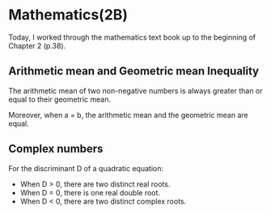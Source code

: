 # Mathematics(2B)

Today, I worked through the mathematics text book up to the beginning of Chapter 2 (p.38).

## Arithmetic mean and Geometric mean Inequality

The arithmetic mean of two non-negative numbers is always greater than or equal to their geometric mean.

Moreover, when a = b, the arithmetic mean and the geometric mean are equal.

## Complex numbers

For the discriminant D of a quadratic equation:

- When D > 0, there are two distinct real roots.
- When D = 0, there is one real double root.
- When D < 0, there are two distinct complex roots.
